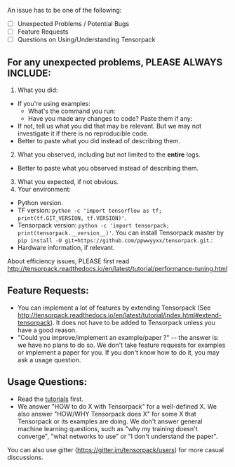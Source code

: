 An issue has to be one of the following:
- [ ] Unexpected Problems / Potential Bugs
- [ ] Feature Requests
- [ ] Questions on Using/Understanding Tensorpack

## For any unexpected problems, __PLEASE ALWAYS INCLUDE__:
1. What you did:
  + If you're using examples:
    + What's the command you run:
    + Have you made any changes to code? Paste them if any:
  + If not, tell us what you did that may be relevant.
    But we may not investigate it if there is no reproducible code.
  + Better to paste what you did instead of describing them.
2. What you observed, including but not limited to the __entire__ logs.
  + Better to paste what you observed instead of describing them.
3. What you expected, if not obvious.
4. Your environment:
  + Python version.
  + TF version: `python -c 'import tensorflow as tf; print(tf.GIT_VERSION, tf.VERSION)'`.
  + Tensorpack version: `python -c 'import tensorpack; print(tensorpack.__version__)'`.
      You can install Tensorpack master by `pip install -U git+https://github.com/ppwwyyxx/tensorpack.git`.:
  + Hardware information, if relevant.

About efficiency issues, PLEASE first read http://tensorpack.readthedocs.io/en/latest/tutorial/performance-tuning.html

## Feature Requests:
+ You can implement a lot of features by extending Tensorpack
  (See http://tensorpack.readthedocs.io/en/latest/tutorial/index.html#extend-tensorpack).
  It does not have to be added to Tensorpack unless you have a good reason.
+ "Could you improve/implement an example/paper ?" 
  -- the answer is: we have no plans to do so. We don't take feature requests for
  examples or implement a paper for you. If you don't know how to do it, you may ask a usage question.

## Usage Questions:

+ Read the [tutorials](http://tensorpack.readthedocs.io/en/latest/tutorial/index.html#user-tutorials) first.
+ We answer "HOW to do X with Tensorpack" for a well-defined X.
  We also answer "HOW/WHY Tensorpack does X" for some X that Tensorpack or its examples are doing.
  We don't answer general machine learning questions,
  such as "why my training doesn't converge", "what networks to use" or "I don't understand the paper".

You can also use gitter (https://gitter.im/tensorpack/users) for more casual discussions.
